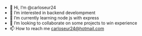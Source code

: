 - 👋 Hi, I’m @carloseur24
- 👀 I’m interested in backend develompment
- 🌱 I’m currently learning node js with express
- 💞️ I’m looking to collaborate on some projects to win experience 
- 📫 How to reach me carloseur24@hotmail.com

<!---
carloseur24/carloseur24 is a ✨ special ✨ repository because its `README.md` (this file) appears on your GitHub profile.
You can click the Preview link to take a look at your changes.
--->
